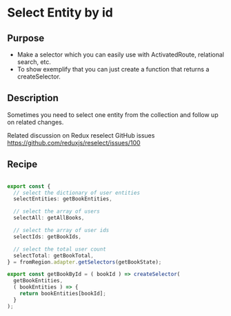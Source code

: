 # Select Entity by id

## Purpose

- Make a selector which you can easily use with ActivatedRoute, relational search, etc.
- To show exemplify that you can just create a function that returns a createSelector.

## Description

Sometimes you need to select one entity from the collection and follow up on related changes.

Related discussion on Redux reselect GitHub issues https://github.com/reduxjs/reselect/issues/100

## Recipe

```typescript

export const {
  // select the dictionary of user entities
  selectEntities: getBookEntities,

  // select the array of users
  selectAll: getAllBooks,

  // select the array of user ids
  selectIds: getBookIds,

  // select the total user count
  selectTotal: getBookTotal,
} = fromRegion.adapter.getSelectors(getBookState);

export const getBookById = ( bookId ) => createSelector(
  getBookEntities,
  ( bookEntities ) => {
    return bookEntities[bookId];
  }
);
```

